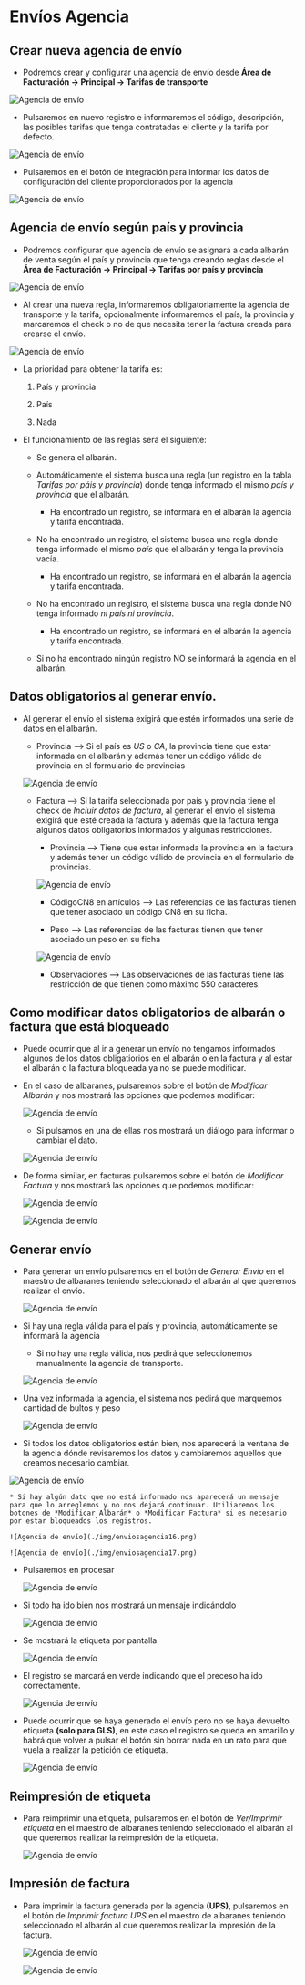 # Envíos Agencia

## Crear nueva agencia de envío

* Podremos crear y configurar una agencia de envío desde **Área de Facturación -> Principal -> Tarifas de transporte**

![Agencia de envío](./img/enviosagencia1.png)

* Pulsaremos en nuevo registro e informaremos el código, descripción, las posibles tarifas que tenga contratadas el cliente y la tarifa por defecto.

![Agencia de envío](./img/enviosagencia2.png)

* Pulsaremos en el botón de integración para informar los datos de configuración del cliente proporcionados por la agencia

![Agencia de envío](./img/enviosagencia3.png)


## Agencia de envío según país y provincia

* Podremos configurar que agencia de envío se asignará a cada albarán de venta según el país y provincia que tenga creando reglas desde el **Área de Facturación -> Principal -> Tarifas por país y provincia**

![Agencia de envío](./img/enviosagencia4.png)

* Al crear una nueva regla, informaremos obligatoriamente la agencia de transporte y la tarifa, opcionalmente informaremos el país, la provincia y marcaremos el check o no de que necesita tener la factura creada para crearse el envío.


![Agencia de envío](./img/enviosagencia5.png)

* La prioridad para obtener la tarifa es:

    1. País y provincia

    2. País

    3. Nada

* El funcionamiento de las reglas será el siguiente:

    - Se genera el albarán.

    - Automáticamente el sistema busca una regla (un registro en la tabla *Tarifas por páis y provincia*) donde tenga informado el mismo *país y provincia* que el albarán.

        - Ha encontrado un registro, se informará en el albarán la agencia y tarifa encontrada.

    - No ha encontrado un registro, el sistema busca una regla donde tenga informado el mismo *país* que el albarán y tenga la provincia vacía.

        - Ha encontrado un registro, se informará en el albarán la agencia y tarifa encontrada.

    - No ha encontrado un registro, el sistema busca una regla donde NO tenga informado *ni país ni provincia*.

        - Ha encontrado un registro, se informará en el albarán la agencia y tarifa encontrada.

    - Si no ha encontrado ningún registro NO se informará la agencia en el albarán.

## Datos obligatorios al generar envío.

* Al generar el envío el sistema exigirá que estén informados una serie de datos en el albarán.

    - Provincia --> Si el país es *US* o *CA*, la provincia tiene que estar informada en el albarán y además tener un código válido de provincia en el formulario de provincias

    ![Agencia de envío](./img/enviosagencia7.png)

    - Factura --> Si la tarifa seleccionada por país y provincia tiene el check de *Incluir datos de factura*, al generar el envío el sistema exigirá que esté creada la factura y además que la factura tenga algunos datos obligatorios informados y algunas restricciones.

        - Provincia --> Tiene que estar informada la provincia en la factura y además tener un código válido de provincia en el formulario de provincias.

        ![Agencia de envío](./img/enviosagencia7.png)

        - CódigoCN8 en artículos --> Las referencias de las facturas tienen que tener asociado un código CN8 en su ficha.

        - Peso --> Las referencias de las facturas tienen que tener asociado un peso en su ficha

        ![Agencia de envío](./img/enviosagencia8.png)

        - Observaciones --> Las observaciones de las facturas tiene las restricción de que tienen como máximo 550 caracteres.


## Como modificar datos obligatorios de albarán o factura que está bloqueado

* Puede ocurrir que al ir a generar un envío no tengamos informados algunos de los datos obligatiorios en el albarán o en la factura y al estar el albarán o la factura bloqueada ya no se puede modificar.

* En el caso de albaranes, pulsaremos sobre el botón de *Modificar Albarán* y nos mostrará las opciones que podemos modificar:

    ![Agencia de envío](./img/enviosagencia9.png)

    - Si pulsamos en una de ellas nos mostrará un diálogo para informar o cambiar el dato.

    ![Agencia de envío](./img/enviosagencia10.png)

* De forma similar, en facturas pulsaremos sobre el botón de *Modificar Factura* y nos mostrará las opciones que podemos modificar:

    ![Agencia de envío](./img/enviosagencia11.png)


    ![Agencia de envío](./img/enviosagencia11.png)

## Generar envío

* Para generar un envío pulsaremos en el botón de *Generar Envío* en el maestro de albaranes teniendo seleccionado el albarán al que queremos realizar el envío.

    ![Agencia de envío](./img/enviosagencia13.png)

* Si hay una regla válida para el país y provincia, automáticamente se informará la agencia

    * Si no hay una regla válida, nos pedirá que seleccionemos manualmente la agencia de transporte. 

    ![Agencia de envío](./img/enviosagencia14.png)

* Una vez informada la agencia, el sistema nos pedirá que marquemos cantidad de bultos y peso 

    ![Agencia de envío](./img/enviosagencia15.png)

* Si todos los datos obligatorios están bien, nos aparecerá la ventana de la agencia dónde revisaremos los datos y cambiaremos aquellos que creamos necesario cambiar.

![Agencia de envío](./img/enviosagencia18.png)

    * Si hay algún dato que no está informado nos aparecerá un mensaje para que lo arreglemos y no nos dejará continuar. Utiliaremos los botones de *Modificar Albarán* o *Modificar Factura* si es necesario por estar bloqueados los registros.

    ![Agencia de envío](./img/enviosagencia16.png)

    ![Agencia de envío](./img/enviosagencia17.png)

* Pulsaremos en procesar

    ![Agencia de envío](./img/enviosagencia19.png)

* Si todo ha ido bien nos mostrará un mensaje indicándolo

    ![Agencia de envío](./img/enviosagencia21.png)

* Se mostrará la etiqueta por pantalla 

    ![Agencia de envío](./img/enviosagencia20.png)

* El registro se marcará en verde indicando que el preceso ha ido correctamente.

    ![Agencia de envío](./img/enviosagencia22.png)

* Puede ocurrir que se haya generado el envío pero no se haya devuelto etiqueta **(solo para GLS)**, en este caso el registro se queda en amarillo y habrá que volver a pulsar el botón sin borrar nada en un rato para que vuela a realizar la petición de etiqueta.

    ![Agencia de envío](./img/enviosagencia23.png)


## Reimpresión de etiqueta

* Para reimprimir una etiqueta, pulsaremos en el botón de *Ver/Imprimir etiqueta* en el maestro de albaranes teniendo seleccionado el albarán al que queremos realizar la reimpresión de la etiqueta.

    ![Agencia de envío](./img/enviosagencia24.png)


## Impresión de factura

* Para imprimir la factura generada por la agencia **(UPS)**, pulsaremos en el botón de *Imprimir factura UPS* en el maestro de albaranes teniendo seleccionado el albarán al que queremos realizar la impresión de la factura.


    ![Agencia de envío](./img/enviosagencia25.png)

    ![Agencia de envío](./img/enviosagencia26.png)

